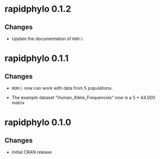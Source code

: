 # rapidphylo 0.1.2

## Changes 

* Update the documentation of `RDM()`


# rapidphylo 0.1.1

## Changes 

* `RDM()` now can work with data from 5 populations.

* The example dataset "Human_Allele_Frequencies" now is a 5 × 44,000 matrix

# rapidphylo 0.1.0

## Changes

* Initial CRAN release
